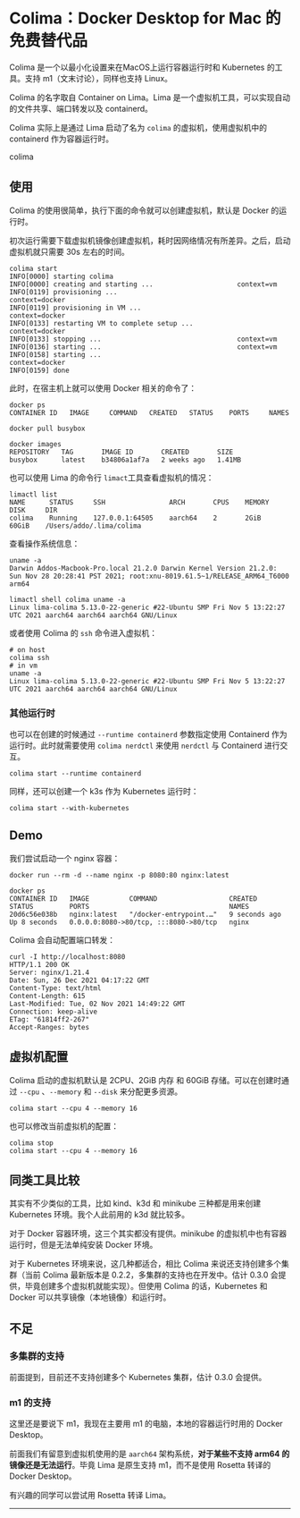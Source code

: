 # Colima：Docker Desktop for Mac 的免费替代品

Colima 是一个以最小化设置来在MacOS上运行容器运行时和 Kubernetes 的工具。支持 m1（文末讨论），同样也支持 Linux。

Colima 的名字取自 Container on Lima。Lima 是一个虚拟机工具，可以实现自动的文件共享、端口转发以及 containerd。

Colima 实际上是通过 Lima 启动了名为 `colima` 的虚拟机，使用虚拟机中的 containerd 作为容器运行时。


colima

**使用**
------

Colima 的使用很简单，执行下面的命令就可以创建虚拟机，默认是 Docker 的运行时。

初次运行需要下载虚拟机镜像创建虚拟机，耗时因网络情况有所差异。之后，启动虚拟机就只需要 30s 左右的时间。

```text
colima start
INFO[0000] starting colima
INFO[0000] creating and starting ...                     context=vm
INFO[0119] provisioning ...                              context=docker
INFO[0119] provisioning in VM ...                        context=docker
INFO[0133] restarting VM to complete setup ...           context=docker
INFO[0133] stopping ...                                  context=vm
INFO[0136] starting ...                                  context=vm
INFO[0158] starting ...                                  context=docker
INFO[0159] done

```

此时，在宿主机上就可以使用 Docker 相关的命令了：

```text
docker ps
CONTAINER ID   IMAGE     COMMAND   CREATED   STATUS    PORTS     NAMES

docker pull busybox

docker images
REPOSITORY   TAG       IMAGE ID       CREATED       SIZE
busybox      latest    b34806a1af7a   2 weeks ago   1.41MB

```

也可以使用 Lima 的命令行 `limact`工具查看虚拟机的情况：

```text
limactl list
NAME      STATUS     SSH                ARCH       CPUS    MEMORY    DISK     DIR
colima    Running    127.0.0.1:64505    aarch64    2       2GiB      60GiB    /Users/addo/.lima/colima

```

查看操作系统信息：

```text
uname -a
Darwin Addos-Macbook-Pro.local 21.2.0 Darwin Kernel Version 21.2.0: Sun Nov 28 20:28:41 PST 2021; root:xnu-8019.61.5~1/RELEASE_ARM64_T6000 arm64

limactl shell colima uname -a
Linux lima-colima 5.13.0-22-generic #22-Ubuntu SMP Fri Nov 5 13:22:27 UTC 2021 aarch64 aarch64 aarch64 GNU/Linux

```

或者使用 Colima 的 `ssh` 命令进入虚拟机：

```text
# on host
colima ssh
# in vm
uname -a
Linux lima-colima 5.13.0-22-generic #22-Ubuntu SMP Fri Nov 5 13:22:27 UTC 2021 aarch64 aarch64 aarch64 GNU/Linux

```

### **其他运行时**

也可以在创建的时候通过 `--runtime containerd` 参数指定使用 Containerd 作为运行时。此时就需要使用 `colima nerdctl` 来使用 `nerdctl` 与 Containerd 进行交互。

```text
colima start --runtime containerd

```

同样，还可以创建一个 k3s 作为 Kubernetes 运行时：

```text
colima start --with-kubernetes

```

**Demo**
--------

我们尝试启动一个 nginx 容器：

```text
docker run --rm -d --name nginx -p 8080:80 nginx:latest

docker ps
CONTAINER ID   IMAGE          COMMAND                  CREATED         STATUS         PORTS                                   NAMES
20d6c56e038b   nginx:latest   "/docker-entrypoint.…"   9 seconds ago   Up 8 seconds   0.0.0.0:8080->80/tcp, :::8080->80/tcp   nginx

```

Colima 会自动配置端口转发：

```text
curl -I http://localhost:8080
HTTP/1.1 200 OK
Server: nginx/1.21.4
Date: Sun, 26 Dec 2021 04:17:22 GMT
Content-Type: text/html
Content-Length: 615
Last-Modified: Tue, 02 Nov 2021 14:49:22 GMT
Connection: keep-alive
ETag: "61814ff2-267"
Accept-Ranges: bytes

```

**虚拟机配置**
---------

Colima 启动的虚拟机默认是 2CPU、2GiB 内存 和 60GiB 存储。可以在创建时通过 `--cpu` 、`--memory` 和 `--disk` 来分配更多资源。

```text
colima start --cpu 4 --memory 16

```

也可以修改当前虚拟机的配置：

```text
colima stop
colima start --cpu 4 --memory 16

```

**同类工具比较**
----------

其实有不少类似的工具，比如 kind、k3d 和 minikube 三种都是用来创建 Kubernetes 环境。我个人此前用的 k3d 就比较多。

对于 Docker 容器环境，这三个其实都没有提供。minikube 的虚拟机中也有容器运行时，但是无法单纯安装 Docker 环境。

对于 Kubernetes 环境来说，这几种都适合，相比 Colima 来说还支持创建多个集群（当前 Colima 最新版本是 0.2.2，多集群的支持也在开发中。估计 0.3.0 会提供，毕竟创建多个虚拟机就能实现）。但使用 Colima 的话，Kubernetes 和 Docker 可以共享镜像（本地镜像）和运行时。

**不足**
------

### **多集群的支持**

前面提到，目前还不支持创建多个 Kubernetes 集群，估计 0.3.0 会提供。

### **m1 的支持**

这里还是要说下 m1，我现在主要用 m1 的电脑，本地的容器运行时用的 Docker Desktop。

前面我们有留意到虚拟机使用的是 `aarch64` 架构系统，**对于某些不支持 arm64 的镜像还是无法运行**。毕竟 Lima 是原生支持 m1，而不是使用 Rosetta 转译的 Docker Desktop。

有兴趣的同学可以尝试用 Rosetta 转译 Lima。

* * *


